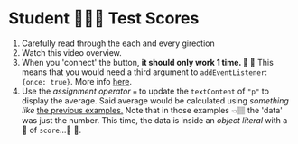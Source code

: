 # Student 👨🏽‍🎓 Test Scores

1. Carefully read through the each and every girection
2. Watch this video overview.
3. When you 'connect' the button, **it should only work 1 time. 🤔 🧢** This means that you would need a third argument to `addEventListener`: `{once: true}`. More info [here](https://developer.mozilla.org/en-US/docs/Web/API/EventTarget/addEventListener).
4. Use the _assignment operator_ `=` to update the `textContent` of `"p"` to display the average. Said average would be calculated using _something like_ [the previous examples.](https://dev.to/codefinity/applying-array-superpowers-1kgd) Note that in those examples 👈🏽 the 'data' was just the number. This time, the data is inside an _object literal_ with a 🔑 of `score`...🤔 🧢.
